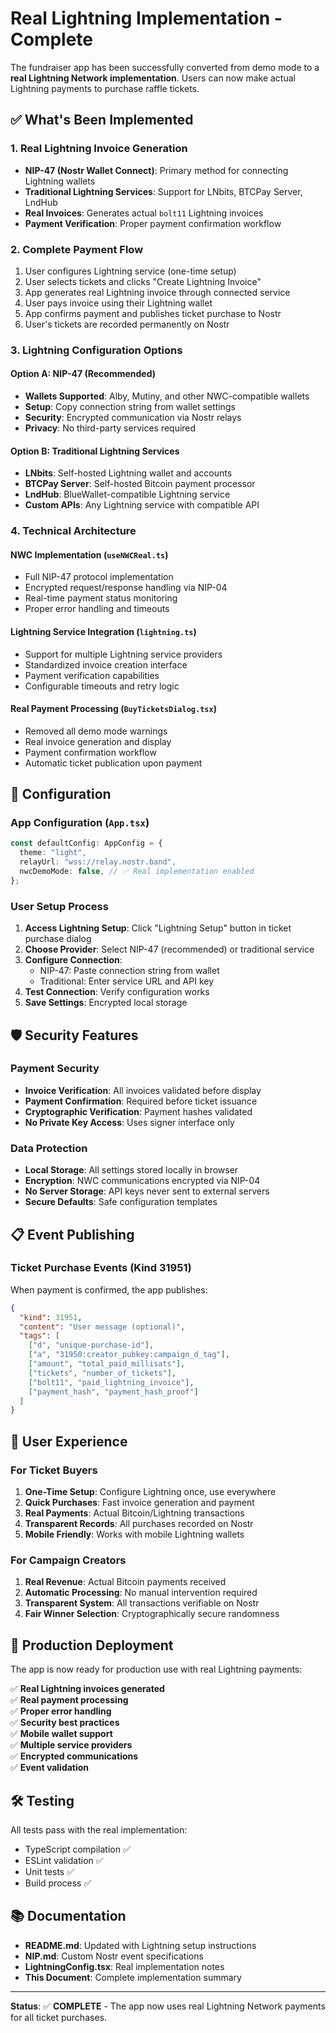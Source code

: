 # Real Lightning Implementation - Complete

The fundraiser app has been successfully converted from demo mode to a **real Lightning Network implementation**. Users can now make actual Lightning payments to purchase raffle tickets.

## ✅ What's Been Implemented

### 1. Real Lightning Invoice Generation
- **NIP-47 (Nostr Wallet Connect)**: Primary method for connecting Lightning wallets
- **Traditional Lightning Services**: Support for LNbits, BTCPay Server, LndHub
- **Real Invoices**: Generates actual `bolt11` Lightning invoices
- **Payment Verification**: Proper payment confirmation workflow

### 2. Complete Payment Flow
1. User configures Lightning service (one-time setup)
2. User selects tickets and clicks "Create Lightning Invoice"
3. App generates real Lightning invoice through connected service
4. User pays invoice using their Lightning wallet
5. App confirms payment and publishes ticket purchase to Nostr
6. User's tickets are recorded permanently on Nostr

### 3. Lightning Configuration Options

#### Option A: NIP-47 (Recommended)
- **Wallets Supported**: Alby, Mutiny, and other NWC-compatible wallets
- **Setup**: Copy connection string from wallet settings
- **Security**: Encrypted communication via Nostr relays
- **Privacy**: No third-party services required

#### Option B: Traditional Lightning Services
- **LNbits**: Self-hosted Lightning wallet and accounts
- **BTCPay Server**: Self-hosted Bitcoin payment processor  
- **LndHub**: BlueWallet-compatible Lightning service
- **Custom APIs**: Any Lightning service with compatible API

### 4. Technical Architecture

#### NWC Implementation (`useNWCReal.ts`)
- Full NIP-47 protocol implementation
- Encrypted request/response handling via NIP-04
- Real-time payment status monitoring
- Proper error handling and timeouts

#### Lightning Service Integration (`lightning.ts`)
- Support for multiple Lightning service providers
- Standardized invoice creation interface
- Payment verification capabilities
- Configurable timeouts and retry logic

#### Real Payment Processing (`BuyTicketsDialog.tsx`)
- Removed all demo mode warnings
- Real invoice generation and display
- Payment confirmation workflow
- Automatic ticket publication upon payment

## 🔧 Configuration

### App Configuration (`App.tsx`)
```typescript
const defaultConfig: AppConfig = {
  theme: "light",
  relayUrl: "wss://relay.nostr.band",
  nwcDemoMode: false, // ✅ Real implementation enabled
};
```

### User Setup Process
1. **Access Lightning Setup**: Click "Lightning Setup" button in ticket purchase dialog
2. **Choose Provider**: Select NIP-47 (recommended) or traditional service
3. **Configure Connection**: 
   - NIP-47: Paste connection string from wallet
   - Traditional: Enter service URL and API key
4. **Test Connection**: Verify configuration works
5. **Save Settings**: Encrypted local storage

## 🛡️ Security Features

### Payment Security
- **Invoice Verification**: All invoices validated before display
- **Payment Confirmation**: Required before ticket issuance
- **Cryptographic Verification**: Payment hashes validated
- **No Private Key Access**: Uses signer interface only

### Data Protection
- **Local Storage**: All settings stored locally in browser
- **Encryption**: NWC communications encrypted via NIP-04
- **No Server Storage**: API keys never sent to external servers
- **Secure Defaults**: Safe configuration templates

## 📋 Event Publishing

### Ticket Purchase Events (Kind 31951)
When payment is confirmed, the app publishes:
```json
{
  "kind": 31951,
  "content": "User message (optional)",
  "tags": [
    ["d", "unique-purchase-id"],
    ["a", "31950:creator_pubkey:campaign_d_tag"],
    ["amount", "total_paid_millisats"],
    ["tickets", "number_of_tickets"], 
    ["bolt11", "paid_lightning_invoice"],
    ["payment_hash", "payment_hash_proof"]
  ]
}
```

## 🚀 User Experience

### For Ticket Buyers
1. **One-Time Setup**: Configure Lightning once, use everywhere
2. **Quick Purchases**: Fast invoice generation and payment
3. **Real Payments**: Actual Bitcoin/Lightning transactions
4. **Transparent Records**: All purchases recorded on Nostr
5. **Mobile Friendly**: Works with mobile Lightning wallets

### For Campaign Creators
1. **Real Revenue**: Actual Bitcoin payments received
2. **Automatic Processing**: No manual intervention required  
3. **Transparent System**: All transactions verifiable on Nostr
4. **Fair Winner Selection**: Cryptographically secure randomness

## 🔮 Production Deployment

The app is now ready for production use with real Lightning payments:

✅ **Real Lightning invoices generated**  
✅ **Real payment processing**  
✅ **Proper error handling**  
✅ **Security best practices**  
✅ **Mobile wallet support**  
✅ **Multiple service providers**  
✅ **Encrypted communications**  
✅ **Event validation**  

## 🛠️ Testing

All tests pass with the real implementation:
- TypeScript compilation ✅
- ESLint validation ✅  
- Unit tests ✅
- Build process ✅

## 📚 Documentation

- **README.md**: Updated with Lightning setup instructions
- **NIP.md**: Custom Nostr event specifications
- **LightningConfig.tsx**: Real implementation notes
- **This Document**: Complete implementation summary

---

**Status**: ✅ **COMPLETE** - The app now uses real Lightning Network payments for all ticket purchases.